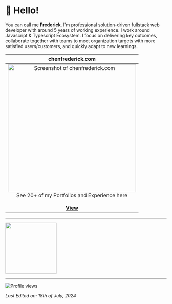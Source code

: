 # 👋 Hello!

You can call me **Frederick**. I'm professional solution-driven fullstack web developer with around 5 years of working experience. I work around Javascript & Typescript Ecosystem. I focus on delivering key outcomes, collaborate together with teams to meet organization targets with more satisfied users/customers, and quickly adapt to new learnings.

| chenfrederick.com |
|:-:|
|<a href="https://chenfrederick.com"><img src="https://github.com/Frederick-88/frederick-88/assets/62235989/a8a1bd80-dd27-4d87-bbef-f23e7a4a8a98" alt="Screenshot of chenfrederick.com" width="400"></a><br />See 20+ of my Portfolios and Experience here<br /><br /><a href="https://chenfrederick.com">**View**</a>|


<!-- Also, let's connect on LinkedIn! Feel free to dm me for discussion! -->

<!-- [![Linkedin](https://img.shields.io/badge/LinkedIn-0077B5?style=for-the-badge&logo=linkedin&logoColor=white)](https://www.linkedin.com/in/frederick-chen/) -->
<!-- <br/> -->
<!-- ![Profile views](https://komarev.com/ghpvc/?username=frederick-88&color=gray) -->
<!-- ![](https://hit.yhype.me/github/profile?user_id=55318172) -->


<!-- ## Statistics -->

<!-- <div> -->
<!--   <a href="https://github.com/frederick-88?tab=repositories&q=&type=&language=&sort=stargazers"><img height="154" src="https://github-readme-stats.vercel.app/api?username=frederick-88&show_icons=true&theme=react&rank_icon=percentile&include_all_commits=true&count_private=true&show=prs_merged_percentage&hide=contribs,issues" /></a> -->
<!--   <img height="154" src="https://github-readme-stats.vercel.app/api/top-langs/?username=frederick-88&layout=compact&theme=react&hide=php&langs_count=6" /> -->
<!--   <a href="https://wakatime.com/@frederick88"><img height="150" src="https://github-readme-stats.vercel.app/api/wakatime?username=frederick88&layout=compact&theme=react&langs_count=6" /></a> -->
<!-- </div> -->

---


<a href="https://github.com/frederick-88?tab=repositories&q=&type=&language=&sort=stargazers"><img height="160" src="https://github-readme-stats.vercel.app/api?username=frederick-88&show_icons=true&theme=react&rank_icon=percentile&count_private=true&show=prs_merged_percentage&hide=contribs,issues" /></a>

---

![Profile views](https://komarev.com/ghpvc/?username=frederick-88&color=gray)

_Last Edited on: 18th of July, 2024_
